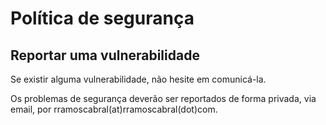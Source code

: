 # Política de segurança


## Reportar uma vulnerabilidade

Se existir alguma vulnerabilidade, não hesite em comunicá-la.

Os problemas de segurança deverão ser reportados de forma privada, via email, por rramoscabral(at)rramoscabral(dot)com.